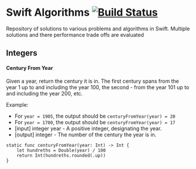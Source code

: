 # Swift Algorithms [![Build Status](https://travis-ci.org/ahcode0919/swift-algorithms.svg?branch=master)](https://travis-ci.org/ahcode0919/swift-algorithms)

Repository of solutions to various problems and algorithms in Swift. Multiple solutions
and there performance trade offs are evaluated

## Integers

#### Century From Year

Given a year, return the century it is in. The first century spans from the year
1 up to and including the year 100, the second - from the year 101 up to and
including the year 200, etc.

Example:

* For `year = 1905`, the output should be `centuryFromYear(year) = 20`
* For `year = 1700`, the output should be `centuryFromYear(year) = 17`
* [input] integer year - A positive integer, designating the year.
* [output] integer - The number of the century the year is in.

```
static func centuryFromYear(year: Int) -> Int {
    let hundreths = Double(year) / 100
    return Int(hundreths.rounded(.up))
}
```
